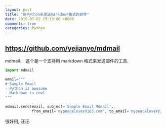 ```yaml
---
layout: post
title: "用Python来发送markdown格式的邮件"
date: 2019-07-02 15:19:06 +0800
comments: true
categories: Python
---
```

## https://github.com/yejianye/mdmail

mdmail， 这个是一个支持用 markdown 格式来发送邮件的工具.

```py
import mdmail

email="""
# Sample Email
- Python is awesome
- Markdown is cool
"""

mdmail.send(email, subject='Sample Email Mdmail',
            from_email='mypeacelover@163.com', to_email='mypeacelover@163.com')
```

很好用, 汪汪.
